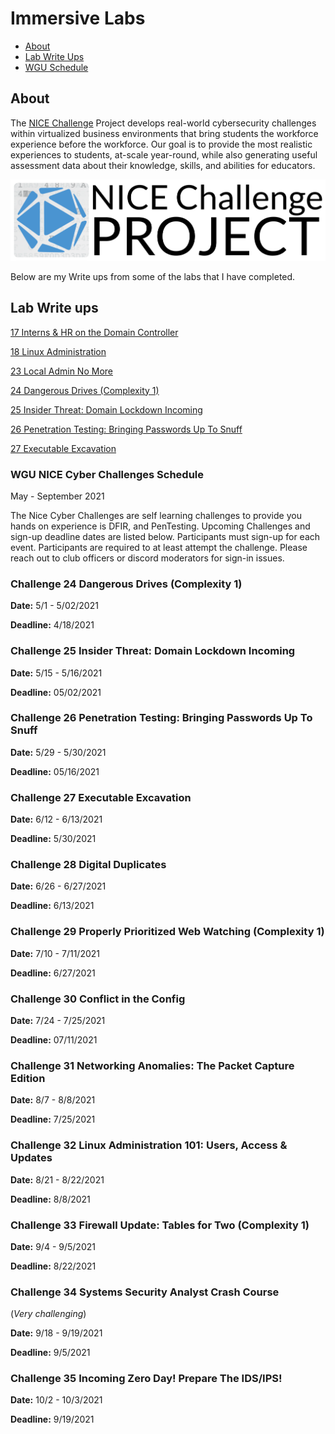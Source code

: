 # Immersive Labs

* [About](#about)
* [Lab Write Ups](#Lab-Write-ups)
* [WGU Schedule](#WGU-NICE-Cyber-Challenges-Schedule)

## About

The [NICE Challenge](https://nice-challenge.com/) Project develops real-world cybersecurity challenges within virtualized business environments that bring students the workforce experience before the workforce. Our goal is to provide the most realistic experiences to students, at-scale year-round, while also generating useful assessment data about their knowledge, skills, and abilities for educators.

![NICE logo](../img/Nice-Logo.png)

Below are my Write ups from some of the labs that I have completed.

## Lab Write ups 

[17 Interns & HR on the Domain Controller](./17InternsAndHROnTheDomainController/README.md)

[18 Linux Administration](./18LinuxAdministration201/README.md)

[23 Local Admin No More](./23LocalAdminNoMore-SecurityByDesign/README.md)

[24 Dangerous Drives (Complexity 1)](./24DangerousDrives/README.md)

[25 Insider Threat: Domain Lockdown Incoming](./25InsiderThreat/README.md)

[26 Penetration Testing: Bringing Passwords Up To Snuff](./26PenetrationTesting-Passwords/README.md)

[27 Executable Excavation](./27ExecutableExcavation/README.md)

### WGU NICE Cyber Challenges Schedule 
May - September 2021

The Nice Cyber Challenges are self learning challenges to provide you hands on experience is DFIR, and PenTesting. Upcoming Challenges and sign-up deadline dates are listed below. Participants must sign-up for each event. Participants are required to at least attempt the challenge. Please reach out to club officers or discord moderators for sign-in issues.

 

### Challenge 24 Dangerous Drives (Complexity 1)
**Date:** 5/1 - 5/02/2021

**Deadline:** 4/18/2021

### Challenge 25 Insider Threat: Domain Lockdown Incoming
**Date:** 5/15 - 5/16/2021

**Deadline:** 05/02/2021

### Challenge 26 Penetration Testing: Bringing Passwords Up To Snuff
**Date:** 5/29 - 5/30/2021

**Deadline:** 05/16/2021

### Challenge 27 Executable Excavation
**Date:** 6/12 - 6/13/2021

**Deadline:** 5/30/2021

### Challenge 28 Digital Duplicates
**Date:** 6/26 - 6/27/2021

**Deadline:** 6/13/2021

### Challenge 29 Properly Prioritized Web Watching (Complexity 1)
**Date:** 7/10 - 7/11/2021

**Deadline:** 6/27/2021

### Challenge 30 Conflict in the Config
**Date:** 7/24 - 7/25/2021

**Deadline:** 07/11/2021

### Challenge 31 Networking Anomalies: The Packet Capture Edition
**Date:** 8/7 - 8/8/2021

**Deadline:** 7/25/2021

 
### Challenge 32 Linux Administration 101: Users, Access & Updates
**Date:** 8/21 - 8/22/2021

**Deadline:** 8/8/2021
 
### Challenge 33 Firewall Update: Tables for Two (Complexity 1)
**Date:** 9/4 - 9/5/2021

**Deadline:** 8/22/2021

### Challenge 34 Systems Security Analyst Crash Course
(*Very challenging*)

**Date:** 9/18 - 9/19/2021

**Deadline:** 9/5/2021

### Challenge 35 Incoming Zero Day! Prepare The IDS/IPS!
**Date:** 10/2 - 10/3/2021

**Deadline:** 9/19/2021
